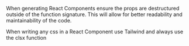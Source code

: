 When generating React Components ensure the props are destructured outside of the function signature. This will allow for better readability and maintainability of the code.

When writing any css in a React Component use Tailwind and always use the clsx function

